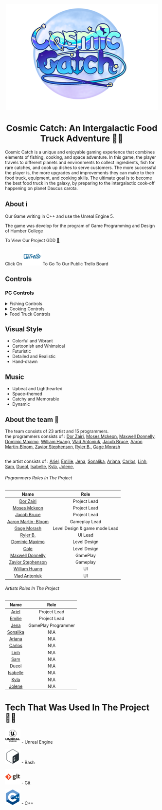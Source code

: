 <p align="center">
<a href="">
  <img src="Assets/Cosmic_Catch-Logo.png" width="500" title="Cosmic Catch">
  </a>
</p>
<h1 align="center">Cosmic Catch: An Intergalactic Food Truck Adventure 🍗🚚</h1>

Cosmic Catch is a unique and enjoyable gaming experience that combines elements of fishing, cooking, and space adventure. In this game, the player travels to different planets and environments to collect ingredients, fish for rare catches, and cook up dishes to serve customers. The more successful the player is, the more upgrades and improvements they can make to their food truck, equipment, and cooking skills. The ultimate goal is to become the best food truck in the galaxy, by preparing to the intergalactic cook-off happening on planet Daucus carota.

## About :information_source:

Our Game writing in C++ and use the Unreal Engine 5.

The game was develop for the program of Game Programming and Design of Humber College

To View Our Project GDD <a href ="https://docs.google.com/document/d/1z9bbO228pJGLcEswCIYL1J6K8Z5_Y8eXFhxP-M9GANo/edit?usp=sharing"> :open_book:</a>

Click On <code><a href="https://trello.com/invite/b/1UWEQkvj/ATTI48473ab65f195401564fa11dc71a940473473C31/cosmic-catch"><img src="https://raw.githubusercontent.com/devicons/devicon/1119b9f84c0290e0f0b38982099a2bd027a48bf1/icons/trello/trello-plain-wordmark.svg" alt="trello board" width="60" height="60"/></a></code> To Go To Our Public Trello Board

## Controls

### PC Controls

<details>
    <summary>Fishing Controls </summary>
    &nbsp;  - Space: Cast line, Sink Anchor
    <br>
    &nbsp; - WASD Keys: Change fishing angle
    <br>
    &nbsp;  - Left Mouse Button: Set hook
    <br>
    &nbsp; - Right Mouse Button: Reel in line
    <br>
</details>

<details>
   <summary>Cooking Controls </summary>
   &nbsp; - Mouse: Move ingredients
    <br>
    &nbsp; - WASD Keys: Rotate ingredients
    <br>
    &nbsp; - Left Mouse Button: Pick up/drop ingredients
    <br>
    &nbsp; - Right Mouse Button: Use utensils
    <br>
    &nbsp; - E Key: Season dish
    <br>
    &nbsp; - Q Key: Plate dish
    <br>
</details>

<details>
   <summary>Food Truck Controls </summary>
&nbsp;- WASD Keys: Move food truck
 <br>
&nbsp;- Mouse: Rotate food truck
 <br>
&nbsp;- Left Mouse Button: Interact with environment
 <br>
&nbsp;- Right Mouse Button: Open menu/inventory
 <br>
&nbsp;- Spacebar: Accelerate
 <br>
&nbsp;- Shift Key: Brake
</details>

<!-- TODO add this section only if we finish it -->
<!-- ### Console Controls
<details>
   <summary>Fishing Controls</summary>
    &nbsp;- Left Joystick: Reel in or cast line
    <br>
    &nbsp;- Right Joystick: Change fishing angle
    <br>
    &nbsp;- A button: Set hook
    <br>
    &nbsp;- B button: Reel in line

</details>


<details>
   <summary>Cooking Controls</summary>
        &nbsp;- Left Joystick: Move ingredients
        <br>
        &nbsp;- Right Joystick: Rotate ingredients
        <br>
        &nbsp;- A button: Pick up/drop ingredients
        <br>
        &nbsp;- B button: Use utensils
        <br>
        &nbsp;- X button: Season dish
        <br>
        &nbsp;- Y button: Plate dish
</details>


<details>
   <summary>Food Truck Controls</summary>
        &nbsp;- Left Joystick: Move food truck
        <br>
        &nbsp;- Right Joystick: Rotate food truck
        <br>
        &nbsp;- A button: Interact with environment
        <br>
        &nbsp;- B button: Open menu/inventory
        <br>
        &nbsp;- X button: Accelerate
        <br>
        &nbsp;- Y button: Brake
</details>

### Mobile Controls

<details>
   <summary>Fishing Controls</summary>
        &nbsp;- Swipe left/right: Reel in or cast line
        <br>
        &nbsp;- Swipe up/down: Change fishing angle
        <br>
        &nbsp;- Tap: Set hook
        <br>
        &nbsp;- Hold: Reel in line
</details>

<details>
   <summary>Cooking Controls</summary>
        &nbsp;- Drag: Move ingredients
        <br>
        &nbsp;- Swipe: Rotate ingredients
        <br>
        &nbsp;- Tap: Pick up/drop ingredients
        <br>
        &nbsp;- Hold: Use utensils
        <br>
        &nbsp;- Double Tap: Season dish
        <br>
        &nbsp;- Triple Tap: Plate dish
</details>


####


<details>
   <summary>Food Truck Controls</summary>
&nbsp;- Swipe left/right: Move food truck
<br>
&nbsp;- Swipe up/down: Rotate food truck
<br>
&nbsp;- Tap: Interact with environment
<br>
&nbsp;- Hold: Open menu/inventory
<br>
&nbsp;- Accelerometer: Accelerate/Brake
</details> -->

## Visual Style

<!-- TODO add some examples -->

- Colorful and Vibrant
- Cartoonish and Whimsical
- Futuristic
- Detailed and Realistic
- Hand-drawn

## Music

- Upbeat and Lighthearted
- Space-themed
- Catchy and Memorable
- Dynamic

## About the team :star2:

<!-- TODO  add all the members of this project -->

The team consists of 23 artist and 15 programmers.
<br>
the programmers consists of :
<a href="https://www.linkedin.com/in/dorz/">Dor Zairi</a>,
<a href="https://www.linkedin.com/in/moses-mckeon-90212a221/">Moses Mckeon</a>,
<a href="https://www.linkedin.com/in/dorz/">Maxwell Donnelly</a>,
<a href="https://twitter.com/Akuzukii">Dominic Maximo</a>,
<a href="https://www.linkedin.com/in/william-huang-759a3921b">William Huang</a>,
<a href="https://www.linkedin.com/in/antoniukoff/">Vlad Antoniuk</a>,
<a href="https://www.linkedin.com/in/jacob-bruce-93224522b/">Jacob Bruce</a>,
<a href="https://www.linkedin.com/in/aaron-martin-bloom-34050a231/">Aaron Martin-Bloom</a>,
<a href="https://www.linkedin.com/in/zavior-stephenson-87254b19b/">Zavior Stephenson</a>,
<a href="https://ca.linkedin.com/in/ryler-bleau-359013206">Ryler B.</a>,
<a href="https://www.linkedin.com/in/gage-morash-a70131196/">Gage Morash</a>

<br>
the artist consists of :
<a href="https://www.linkedin.com/mwlite/in/ariel-lima-702291269">Ariel</a>,
<a href="https://www.linkedin.com/in/c-f-émilie-194a07268/">Emilie</a>,
<a href="https://www.linkedin.com/in/jena-palma-thompson-b40b64239">Jena</a>,
<a href="https://www.linkedin.com/in/sonalika-bansiwal-721b21219">Sonalika</a>,
<a href="https://www.linkedin.com/in/ariana-yang-94b165259/">Ariana</a>,
<a href="https://www.linkedin.com/in/carlos-iglesias-fu-460094149/">Carlos</a>,
<a href="https://www.linkedin.com/in/linh-luu-b44b61233">Linh</a>,
<a href="https://www.linkedin.com/in/sam-sameni-aa4609221">Sam</a>,
<a href="https://www.linkedin.com/in/dueol-lee-endjfcar/">Dueol</a>,
<a href="https://www.linkedin.com/in/itsabelle">Isabelle</a>,
<a href="https://www.linkedin.com/in/kyla-evans-48a106217/">Kyla</a>,
<a href="https://www.linkedin.com/in/jolene-sollner-48b768220">Jolene</a>,

###### Pogrammers Roles In The Project

<!-- TODO add all the programmers and their role -->
<div align="center">

|                                            Name                                            |             Role              |
| :----------------------------------------------------------------------------------------: | :---------------------------: |
|                 <a href="https://www.linkedin.com/in/dorz/">Dor Zairi</a>                  |         Project Lead          |
|       <a href="https://www.linkedin.com/in/moses-mckeon-90212a221/">Moses Mckeon</a>       |         Project Lead          |
|        <a href="https://www.linkedin.com/in/jacob-bruce-93224522b/">Jacob Bruce</a>        |         Project Lead          |
| <a href="https://www.linkedin.com/in/aaron-martin-bloom-34050a231/">Aaron Martin-Bloom</a> |         Gameplay Lead         |
|        <a href="https://www.linkedin.com/in/gage-morash-a70131196/">Gage Morash</a>        | Level Design & game mode Lead |
|          <a href="https://ca.linkedin.com/in/ryler-bleau-359013206">Ryler B.</a>           |            UI Lead            |
|                 <a href="https://twitter.com/Akuzukii">Dominic Maximo</a>                  |         Level Design          |
|                           <a href="https://twitter.com">Cole</a>                           |         Level Design          |
|     <a href="https://www.linkedin.com/in/moses-mckeon-90212a221/">Maxwell Donnelly</a>     |           GamePlay            |
|  <a href="https://www.linkedin.com/in/zavior-stephenson-87254b19b/">Zavior Stephenson</a>  |           Gameplay            |
|      <a href="https://www.linkedin.com/in/william-huang-759a3921b">William Huang</a>       |              UI               |
|            <a href="https://www.linkedin.com/in/antoniukoff/">Vlad Antoniuk</a>            |              UI               |

</div>

###### Artists Roles In The Project

<!-- TODO add all the artists and their role -->

<div align="center">

|                                      Name                                      |        Role         |
| :----------------------------------------------------------------------------: | :-----------------: |
|  <a href="https://www.linkedin.com/mwlite/in/ariel-lima-702291269">Ariel</a>   |    Project Lead     |
|     <a href="https://www.linkedin.com/in/c-f-émilie-194a07268/">Emilie</a>     |    Project Lead     |
|  <a href="https://www.linkedin.com/in/jena-palma-thompson-b40b64239">Jena</a>  | GamePlay Programmer |
| <a href="https://www.linkedin.com/in/sonalika-bansiwal-721b21219">Sonalika</a> |         N\A         |
|    <a href="https://www.linkedin.com/in/ariana-yang-94b165259/">Ariana</a>     |         N\A         |
| <a href="https://www.linkedin.com/in/carlos-iglesias-fu-460094149/">Carlos</a> |         N\A         |
|       <a href="https://www.linkedin.com/in/linh-luu-b44b61233">Linh</a>        |         N\A         |
|       <a href="https://www.linkedin.com/in/sam-sameni-aa4609221">Sam</a>       |         N\A         |
|      <a href="https://www.linkedin.com/in/dueol-lee-endjfcar/">Dueol</a>       |         N\A         |
|          <a href="https://www.linkedin.com/in/itsabelle">Isabelle</a>          |         N\A         |
|      <a href="https://www.linkedin.com/in/kyla-evans-48a106217/">Kyla</a>      |         N\A         |
|   <a href="https://www.linkedin.com/in/jolene-sollner-48b768220">Jolene</a>    |         N\A         |

</div>

# Tech That Was Used In The Project 👩‍💻

<!-- TODO add more tech to this section -->

<a align="center" href="https://en.wikipedia.org/wiki/Unreal_Engine"><img src="https://raw.githubusercontent.com/devicons/devicon/1119b9f84c0290e0f0b38982099a2bd027a48bf1/icons/unrealengine/unrealengine-original-wordmark.svg" alt="Unreal Engine" width="50" height="50"/></a> - Unreal Engine

<a href="https://en.wikipedia.org/wiki/Bash_(Unix_shell)"><img src="https://raw.githubusercontent.com/devicons/devicon/1119b9f84c0290e0f0b38982099a2bd027a48bf1/icons/bash/bash-original.svg" alt="Bash" width="50" height="50"/></a> - Bash

<a href="https://en.wikipedia.org/wiki/Git"><img src="https://raw.githubusercontent.com/devicons/devicon/1119b9f84c0290e0f0b38982099a2bd027a48bf1/icons/git/git-original-wordmark.svg" alt="Git" width="50" height="50"/></a> - Git

<a href="https://en.wikipedia.org/wiki/C++"><img src="https://raw.githubusercontent.com/devicons/devicon/1119b9f84c0290e0f0b38982099a2bd027a48bf1/icons/cplusplus/cplusplus-original.svg" alt="C++" width="50" height="50"/></a> - C++

<!-- TODO make a gif for the game -->
<!-- # Show Case -->

<!-- ### Attack

![Josh Attacking](https://github.com/Ckrcok/JOSH-FIGHT-THE-VIDEO-GAME/blob/main/ShowCase/Attacking.gif)

### Block

![Josh Blocking](https://github.com/Ckrcok/JOSH-FIGHT-THE-VIDEO-GAME/blob/main/ShowCase/Blocking.gif)

### Dodge

![Josh Dodging](https://github.com/Ckrcok/JOSH-FIGHT-THE-VIDEO-GAME/blob/main/ShowCase/Dodging.gif) -->
